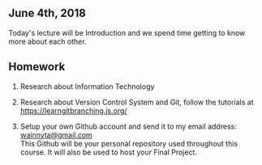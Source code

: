 ## June 4th, 2018
Today's lecture will be Introduction and we spend time getting to know more about each other.
&nbsp;
&nbsp;

## Homework
1. Research about Information Technology

2. Research about Version Control System and Git, follow the tutorials at
https://learngitbranching.js.org/

3. Setup your own Github account and send it to my email address: wainnyta@gmail.com\
This Github will be your personal repository used throughout this course. It will also be used to host your Final Project. 
